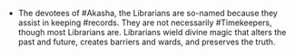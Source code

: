 - The devotees of #Akasha, the Librarians are so-named because they assist in keeping #records. They are not necessarily #Timekeepers, though most Librarians are. Librarians wield divine magic that alters the past and future, creates barriers and wards, and preserves the truth.